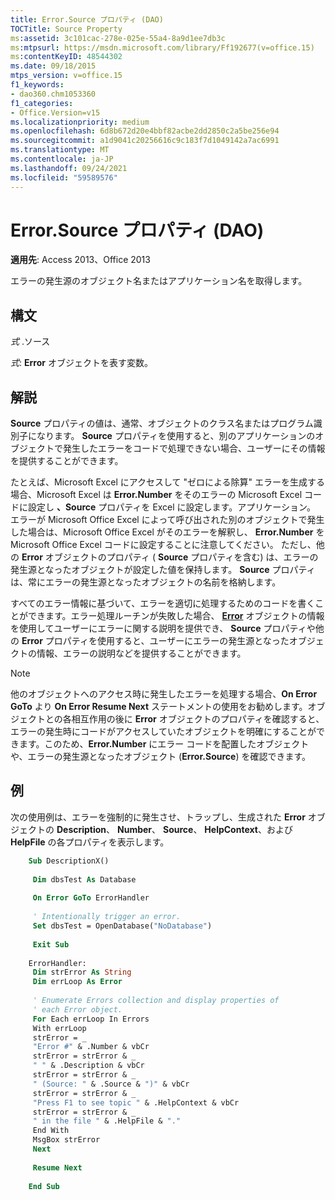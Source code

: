 ```yaml
---
title: Error.Source プロパティ (DAO)
TOCTitle: Source Property
ms:assetid: 3c101cac-278e-025e-55a4-8a9d1ee7db3c
ms:mtpsurl: https://msdn.microsoft.com/library/Ff192677(v=office.15)
ms:contentKeyID: 48544302
ms.date: 09/18/2015
mtps_version: v=office.15
f1_keywords:
- dao360.chm1053360
f1_categories:
- Office.Version=v15
ms.localizationpriority: medium
ms.openlocfilehash: 6d8b672d20e4bbf82acbe2dd2850c2a5be256e94
ms.sourcegitcommit: a1d9041c20256616c9c183f7d1049142a7ac6991
ms.translationtype: MT
ms.contentlocale: ja-JP
ms.lasthandoff: 09/24/2021
ms.locfileid: "59589576"
---
```

# <a name="errorsource-property-dao"></a>Error.Source プロパティ (DAO)


**適用先**: Access 2013、Office 2013


エラーの発生源のオブジェクト名またはアプリケーション名を取得します。

## <a name="syntax"></a>構文

*式* .ソース

*式*: **Error** オブジェクトを表す変数。

## <a name="remarks"></a>解説

**Source** プロパティの値は、通常、オブジェクトのクラス名またはプログラム識別子になります。 **Source** プロパティを使用すると、別のアプリケーションのオブジェクトで発生したエラーをコードで処理できない場合、ユーザーにその情報を提供することができます。

たとえば、Microsoft Excel にアクセスして "ゼロによる除算" エラーを生成する場合、Microsoft Excel は **Error.Number** をそのエラーの Microsoft Excel コードに設定し **、Source** プロパティを Excel に設定します。アプリケーション。 エラーが Microsoft Office Excel によって呼び出された別のオブジェクトで発生した場合は、Microsoft Office Excel がそのエラーを解釈し、 **Error.Number** を Microsoft Office Excel コードに設定することに注意してください。 ただし、他の **Error** オブジェクトのプロパティ ( **Source** プロパティを含む) は、エラーの発生源となったオブジェクトが設定した値を保持します。 **Source** プロパティは、常にエラーの発生源となったオブジェクトの名前を格納します。

すべてのエラー情報に基づいて、エラーを適切に処理するためのコードを書くことができます。エラー処理ルーチンが失敗した場合、 **[Error](error-object-dao.md)** オブジェクトの情報を使用してユーザーにエラーに関する説明を提供でき、 **Source** プロパティや他の **Error** プロパティを使用すると、ユーザーにエラーの発生源となったオブジェクトの情報、エラーの説明などを提供することができます。


> [!NOTE]
> 他のオブジェクトへのアクセス時に発生したエラーを処理する場合、**On Error GoTo** より **On Error Resume Next** ステートメントの使用をお勧めします。オブジェクトとの各相互作用の後に **Error** オブジェクトのプロパティを確認すると、エラーの発生時にコードがアクセスしていたオブジェクトを明確にすることができます。このため、**Error.Number** にエラー コードを配置したオブジェクトや、エラーの発生源となったオブジェクト (**Error.Source**) を確認できます。

## <a name="example"></a>例

次の使用例は、エラーを強制的に発生させ、トラップし、生成された **Error** オブジェクトの **Description**、 **Number**、 **Source**、 **HelpContext**、および **HelpFile** の各プロパティを表示します。

```vb
    Sub DescriptionX() 
     
     Dim dbsTest As Database 
     
     On Error GoTo ErrorHandler 
     
     ' Intentionally trigger an error. 
     Set dbsTest = OpenDatabase("NoDatabase") 
     
     Exit Sub 
     
    ErrorHandler: 
     Dim strError As String 
     Dim errLoop As Error 
     
     ' Enumerate Errors collection and display properties of 
     ' each Error object. 
     For Each errLoop In Errors 
     With errLoop 
     strError = _ 
     "Error #" & .Number & vbCr 
     strError = strError & _ 
     " " & .Description & vbCr 
     strError = strError & _ 
     " (Source: " & .Source & ")" & vbCr 
     strError = strError & _ 
     "Press F1 to see topic " & .HelpContext & vbCr 
     strError = strError & _ 
     " in the file " & .HelpFile & "." 
     End With 
     MsgBox strError 
     Next 
     
     Resume Next 
     
    End Sub
```
